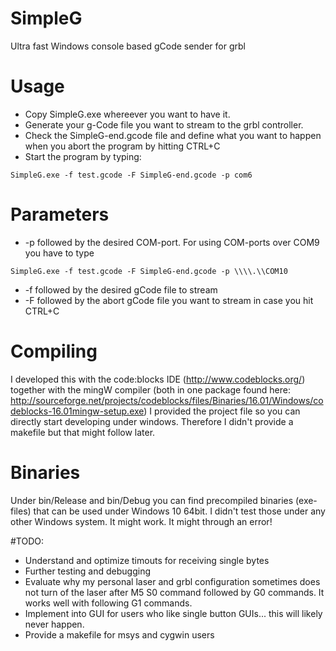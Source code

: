 # SimpleG
Ultra fast Windows console based gCode sender for grbl

# Usage
* Copy SimpleG.exe whereever you want to have it.
* Generate your g-Code file you want to stream to the grbl controller.
* Check the SimpleG-end.gcode file and define what you want to happen when you abort the program by hitting CTRL+C
* Start the program by typing: 
```
SimpleG.exe -f test.gcode -F SimpleG-end.gcode -p com6
```

# Parameters
* -p followed by the desired COM-port. For using COM-ports over COM9 you have to type 
```
SimpleG.exe -f test.gcode -F SimpleG-end.gcode -p \\\\.\\COM10
```
* -f followed by the desired gCode file to stream
* -F followed by the abort gCode file you want to stream in case you hit CTRL+C

# Compiling
I developed this with the code:blocks IDE (http://www.codeblocks.org/) together with the mingW compiler (both in one package found here: http://sourceforge.net/projects/codeblocks/files/Binaries/16.01/Windows/codeblocks-16.01mingw-setup.exe)
I provided the project file so you can directly start developing under windows.
Therefore I didn't provide a makefile but that might follow later.

# Binaries
Under bin/Release and bin/Debug you can find precompiled binaries (exe-files) that can be used under Windows 10 64bit.
I didn't test those under any other Windows system. It might work. It might through an error!

#TODO:
* Understand and optimize timouts for receiving single bytes
* Further testing and debugging
* Evaluate why my personal laser and grbl configuration sometimes does not turn of the laser after M5 S0 command followed by G0 commands. It works well with following G1 commands.
* Implement into GUI for users who like single button GUIs... this will likely never happen.
* Provide a makefile for msys and cygwin users